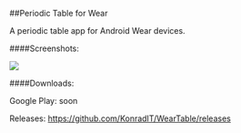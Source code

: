 ##Periodic Table for Wear

A periodic table app for Android Wear devices.

####Screenshots:

![](http://i.imgur.com/DotCEod.png)

####Downloads:

Google Play: soon

Releases: https://github.com/KonradIT/WearTable/releases

